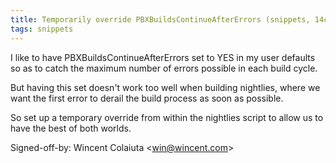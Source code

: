 ```yaml
---
title: Temporarily override PBXBuildsContinueAfterErrors (snippets, 14ccc04)
tags: snippets
---
```


I like to have PBXBuildsContinueAfterErrors set to YES in my user defaults so as to catch the maximum number of errors possible in each build cycle.

But having this set doesn't work too well when building nightlies, where we want the first error to derail the build process as soon as possible.

So set up a temporary override from within the nightlies script to allow us to have the best of both worlds.

Signed-off-by: Wincent Colaiuta &lt;win@wincent.com&gt;
